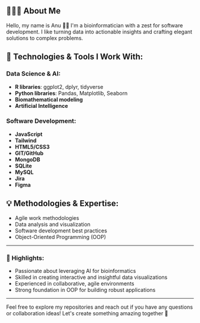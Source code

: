 ## 👩🏻‍💻 About Me

Hello, my name is Anu 👋🏻 I'm a bioinformatician with a zest for software development. I like turning data into actionable insights and crafting elegant solutions to complex problems.

## 🔗 Technologies & Tools I Work With:

### Data Science & AI:
- **R libraries**: ggplot2, dplyr, tidyverse
- **Python libraries**: Pandas, Matplotlib, Seaborn
- **Biomathematical modeling**
- **Artificial Intelligence**

### Software Development:
- **JavaScript**
- **Tailwind**
- **HTML5/CSS3**
- **GIT/GitHub**
- **MongoDB**
- **SQLite**
- **MySQL**
- **Jira**
- **Figma**


## 💡 Methodologies & Expertise:
- Agile work methodologies
- Data analysis and visualization
- Software development best practices
- Object-Oriented Programming (OOP)

---

### 🌟 Highlights:
- Passionate about leveraging AI for bioinformatics
- Skilled in creating interactive and insightful data visualizations
- Experienced in collaborative, agile environments
- Strong foundation in OOP for building robust applications

---

Feel free to explore my repositories and reach out if you have any questions or collaboration ideas! Let's create something amazing together 🚀
